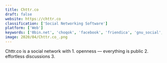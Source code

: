 ```yaml
---
title: Chttr.co
draft: false 
website: https://chttr.co
classification: ['Social Networking Software']
platform: ['Web']
keywords: ['0bin.net', 'choqok', 'facebook', 'friendica', 'gnu_social', 'instaparser', 'known', 'minds', 'my_world_network', 'nitter', 'openbook', 'plerb', 'plurk', 'think_thenlive', 'twidere', 'twister', 'twitter', 'wordable.io', 'write.as', 'pump.io']
image: 2020/04/Chttr.co_.png
---
```

Chttr.co is a social network with 1. openness — everything is public 2. effortless discussions 3.
